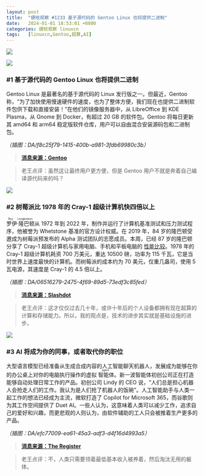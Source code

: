 ```yaml
---
layout: post
title:	"硬核观察 #1233 基于源代码的 Gentoo Linux 也将提供二进制"
date:	2024-01-01 18:53:01 +0800 
categories:	硬核观察 linuxcn 
tags:	[linuxcn,Gentoo,超算,AI]
---
```



![](/Asserts/Images//attachment/album/202401/01/185125rwawwgf9a9oxwpff.jpg)


![](/Asserts/Images//attachment/album/202401/01/185209yvkf9i8r28zweo9k.png)


### #1 基于源代码的 Gentoo Linux 也将提供二进制


Gentoo Linux 是最著名的基于源代码的 Linux 发行版之一。但最近，Gentoo 称，“为了加快使用慢速硬件的速度，也为了整体方便，我们现在也提供二进制软件包供下载和直接安装！”在他们的镜像服务器中，从 LibreOffice 到 KDE Plasma，从 Gnome 到 Docker，有超过 20 GB 的软件包。Gentoo 将每日更新其 amd64 和 arm64 稳定版软件仓库，用户可以自由混合安装源码包和二进制包。


*（插图：DA/f8c25f79-1415-400b-a981-3fdb69980c3b）*



> 
> **[消息来源：Gentoo](https://www.gentoo.org/news/2023/12/29/Gentoo-binary.html)**
> 
> 
> 



> 
> 老王点评：虽然这让最终用户更方便，但是 Gentoo 用户不就是奔着自己编译源代码来的吗？
> 
> 
> 


![](/Asserts/Images//attachment/album/202401/01/185230q2h2rgtihywtk7ek.png)


### #2 树莓派比 1978 年的 Cray-1 超级计算机快四倍以上


<ruby> 罗伊·隆巴顿 <rt>  Roy Longbottom </rt></ruby> 从 1972 年到 2022 年，制作并运行了计算机基准测试和压力测试程序，他被誉为 Whetstone 基准的官方设计权威。在 2019 年，84 岁的隆巴顿受邀成为树莓派预发布的 Alpha 测试团队的志愿成员。本周，已经 87 岁的隆巴顿分享了 Cray-1 超级计算机与家用电脑、手机和平板电脑的 [性能比较](http://www.roylongbottom.org.uk/Cray%201%20Supercomputer%20Performance%20Comparisons%20With%20Home%20Computers%20Phones%20and%20Tablets.htm)。1978 年的 Cray-1 超级计算机耗资 700 万美元，重达 10500 磅，功率为 115 千瓦，它是当时世界上速度最快的计算机。而树莓派的成本约为 70 美元，仅重几盎司，使用 5 瓦电源，其速度是 Cray-1 的 4.5 倍以上。


*（插图：DA/06516279-2475-4f69-89d5-73edf3c85fed）*



> 
> **[消息来源：Slashdot](https://tech.slashdot.org/story/23/12/31/0017205/how-a-cray-1-supercomputer-compares-to-a-raspberry-pi)**
> 
> 
> 



> 
> 老王点评：这才仅仅过去几十年，或许十年后的个人设备都拥有现在超算的计算和存储能力。所以，我的观点是，技术的进步其实就是基础设施的进步。
> 
> 
> 


![](/Asserts/Images//attachment/album/202401/01/185243rj3m5fjfnjijf5a0.png)


### #3 AI 将成为你的同事，或者取代你的职位


大型语言模型已经准备从生成合成内容的人工智能聊天机器人，发展成为能够在你的办公桌上对你的电脑执行操作的虚拟<ruby> 智能体 <rt>  agent </rt></ruby>。新一波智能体初创公司正在打造能够自动处理日常工作的产品。初创公司 Lindy 的 CEO 说，“人们总是担心机器人会抢走人们的工作。我认为是人们抢了机器人的饭碗”。人工智能助手与人类一起工作的想法已经成为主流，微软打造了 Copilot for Microsoft 365，而谷歌则为其工作空间提供了 Duet AI。一些人认为，这意味着人类可以减少工作，追求自己的爱好和兴趣，而更悲观的人则认为，由软件辅助的工人只会被推着生产更多的产品。


*（插图：DA/efc77009-ea61-45a3-adf3-d4f16d4993a5）*



> 
> **[消息来源：The Register](https://www.theregister.com/2023/12/27/ai_chatbot_evolution/)**
> 
> 
> 



> 
> 老王点评：不，人类只需要领着最低基本收入被养着，然后淘汰无用的躯体。
> 
> 
>
